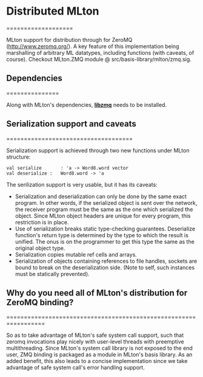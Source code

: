 # Distributed MLton
===================

MLton support for distribution through for ZeroMQ (http://www.zeromq.org/). A
key feature of this implementation being marshalling of arbitrary ML datatypes,
including functions (with caveats, of course). Checkout MLton.ZMQ module @
src/basis-library/mlton/zmq.sig.

## Dependencies
===============

Along with MLton's dependencies,
[__libzmq__](http://www.zeromq.org/docs:core-api) needs to be installed.


## Serialization support and caveats
====================================

Serialization support is achieved through two new functions under MLton structure:

	val serialize		: 'a -> Word8.word vector
	val deserialize	:	Word8.word -> 'a

The serilization support is very usable, but it has its caveats:

* Serialization and deserialization can only be done by the same exact program.
	In other words, if the serialized object is sent over the network, the
	receiver program must be the same as the one which serialized the object.
	Since MLton object headers are unique for every program, this restriction is
	in place.
* Use of serialization breaks static type-checking guarantees. Deserialize
	function's return type is determined by the type to which the result is
	unified. The onus is on the programmer to get this type the same as the
	original object type.
* Serialization copies mutable ref cells and arrays.
* Serialization of objects containing references to file handles, sockets are
	bound to break on the deserialization side. (Note to self, such instances
	must be statically prevented).


## Why do you need all of MLton's distribution for ZeroMQ binding?
=================================================================

So as to take advantage of MLton's safe system call support, such that zeromq
invocations play nicely with user-level threads with preemptive multithreading.
Since MLton's system call library is not exposed to the end user, ZMQ binding
is packaged as a module in MLton's basis library. As an added benefit, this
also leads to a concise implementation since we take advantage of safe system
call's error handling support.
